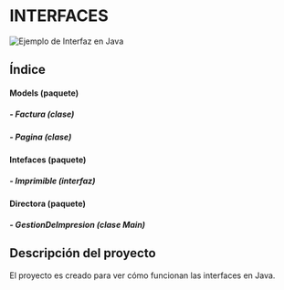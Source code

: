 # INTERFACES
![Ejemplo de Interfaz en Java](https://lh3.googleusercontent.com/yxYeve1dY0y6NMGQ_lHx_m2eRgFu5G8GB91L1LPWD_ivSMiQXk0aun0Df-ujGt-0oNNowT5R0xkbn1oSUY9Kz71MtCaagm79eugXcuqw2ZjTejUg4hsKsarRBKzjiK73yFLGJwwTiB5eymqWGAqhv_JZpNxduzJulhQ3P6CJij8Q9LGOagDArWdw1opsL_C1SE_oUpAksO0HTjvxhhOyk_DSUN68UsiLzhrBTKCe-VvCKcJjMzc8miqkSsch6pj8YGJXfKdsm9BQbyfMPDCmpvHg1BsnAzcJvpmB8Sc_gTDUHXe3e0L4QBNYK30OoBaV03E3hiYSIuXAPxGHu5Q9h_f2Rqh-8IOyMrIHxUOKOJIUp-GukeMQcJZfBWc6WWEtICGgsV4F3vFdZKj_QRt-geO1xmIOHy8VuhbLbOR57H-qm4NoC57a8skI1jzvyhG2mVtr7Dd1EEZRKJGNenKj4r_KXwAf5fnJ1bnr1BXO7Mt-FW0Orr5ypZ-IlfHKrD_vNg9uuDxF4c9Ok8jYn9-tBjzmXJ80mfhU_qCUrC-ktKEPRbPlA3joaWJ2cHxh4Un6ewZP6ljGPlhUvg2gjr8Amb1luHXpmIF411fxRo8IRakCkzgEKl2s=w515-h406-no)
## **Índice**

#### **Models (paquete)**
##### - Factura (clase)
##### - Pagina (clase)
#### **Intefaces (paquete)**
##### - Imprimible (interfaz)
#### **Directora (paquete)**
##### - GestionDeImpresion (clase Main)

## **Descripción del proyecto**

El proyecto es creado para ver cómo funcionan las interfaces en Java. 
